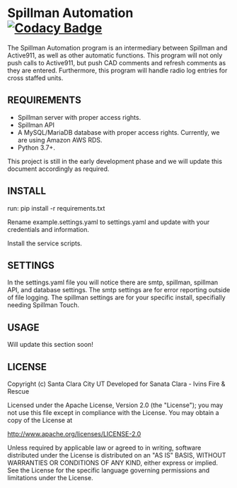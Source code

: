 # Spillman Automation [![Codacy Badge](https://app.codacy.com/project/badge/Grade/83e20eb1d6d548199948bb26a47ce936)](https://www.codacy.com/gh/sccity/spillman-automation/dashboard?utm_source=github.com&amp;utm_medium=referral&amp;utm_content=sccity/spillman-automation&amp;utm_campaign=Badge_Grade)

The Spillman Automation program is an intermediary between Spillman and Active911, as well as other automatic functions. This program will not only push calls to Active911, but push CAD comments and refresh comments as they are entered. Furthermore, this program will handle radio log entries for cross staffed units. 


## REQUIREMENTS
*  Spillman server with proper access rights.
*  Spillman API 
*  A MySQL/MariaDB database with proper access rights. Currently, we are using Amazon AWS RDS.
*  Python 3.7+.

This project is still in the early development phase and we will update this document accordingly as required.

## INSTALL
run: pip install -r requirements.txt

Rename example.settings.yaml to settings.yaml and update with your credentials and information.

Install the service scripts.

## SETTINGS
In the settings.yaml file you will notice there are smtp, spillman, spillman API, and database settings. The smtp settings are for error reporting outside of file logging. The spillman settings are for your specific install, specifially needing Spillman Touch.

## USAGE
Will update this section soon!

## LICENSE
Copyright (c) Santa Clara City UT
Developed for Sanata Clara - Ivins Fire & Rescue

Licensed under the Apache License, Version 2.0 (the "License");
you may not use this file except in compliance with the License.
You may obtain a copy of the License at

<http://www.apache.org/licenses/LICENSE-2.0>

Unless required by applicable law or agreed to in writing, software
distributed under the License is distributed on an "AS IS" BASIS,
WITHOUT WARRANTIES OR CONDITIONS OF ANY KIND, either express or implied.
See the License for the specific language governing permissions and
limitations under the License.